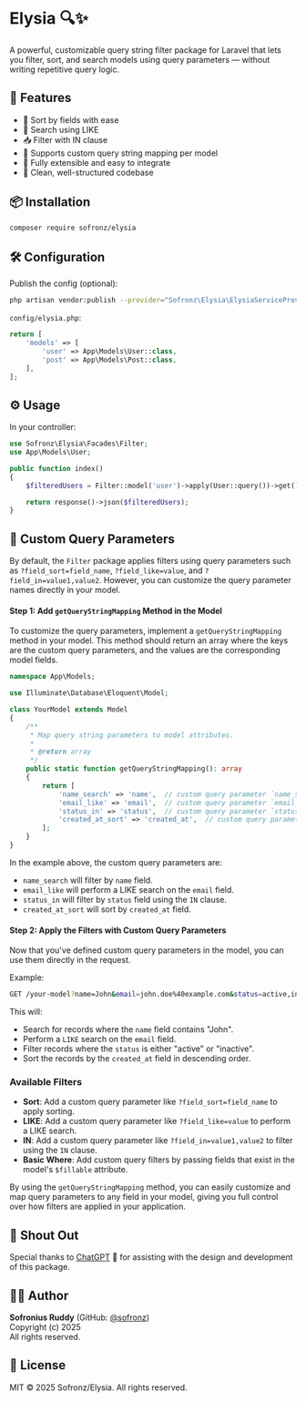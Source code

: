 
# Elysia 🔍✨

A powerful, customizable query string filter package for Laravel that lets you filter, sort, and search models using query parameters — without writing repetitive query logic.

## 🚀 Features

- 🔄 Sort by fields with ease
- 🔎 Search using LIKE
- 📥 Filter with IN clause
- 🎯 Supports custom query string mapping per model
- 🧩 Fully extensible and easy to integrate
- 🧼 Clean, well-structured codebase

## 📦 Installation

```bash
composer require sofronz/elysia
```

## 🛠️ Configuration

Publish the config (optional):

```bash
php artisan vendor:publish --provider="Sofronz\Elysia\ElysiaServiceProvider" --tag="config"
```

`config/elysia.php`:

```php
return [
    'models' => [
        'user' => App\Models\User::class,
        'post' => App\Models\Post::class,
    ],
];
```

## ⚙️ Usage

In your controller:

```php
use Sofronz\Elysia\Facades\Filter;
use App\Models\User;

public function index()
{
    $filteredUsers = Filter::model('user')->apply(User::query())->get();

    return response()->json($filteredUsers);
}
```

## 🔁 Custom Query Parameters

By default, the `Filter` package applies filters using query parameters such as `?field_sort=field_name`, `?field_like=value`, and `?field_in=value1,value2`. However, you can customize the query parameter names directly in your model.

#### Step 1: Add `getQueryStringMapping` Method in the Model

To customize the query parameters, implement a `getQueryStringMapping` method in your model. This method should return an array where the keys are the custom query parameters, and the values are the corresponding model fields.

```php
namespace App\Models;

use Illuminate\Database\Eloquent\Model;

class YourModel extends Model
{
    /**
     * Map query string parameters to model attributes.
     *
     * @return array
     */
    public static function getQueryStringMapping(): array
    {
        return [
            'name_search' => 'name',  // custom query parameter `name_search` maps to `name` field
            'email_like' => 'email',  // custom query parameter `email_like` maps to `email` field
            'status_in' => 'status',  // custom query parameter `status_in` maps to `status` field
            'created_at_sort' => 'created_at',  // custom query parameter `created_at_sort` maps to `created_at` field
        ];
    }
}
```

In the example above, the custom query parameters are:

- `name_search` will filter by `name` field.
- `email_like` will perform a LIKE search on the `email` field.
- `status_in` will filter by `status` field using the `IN` clause.
- `created_at_sort` will sort by `created_at` field.

#### Step 2: Apply the Filters with Custom Query Parameters

Now that you've defined custom query parameters in the model, you can use them directly in the request.

Example:

```bash
GET /your-model?name=John&email=john.doe%40example.com&status=active,inactive&created_at=-created_at
```

This will:

- Search for records where the `name` field contains "John".
- Perform a `LIKE` search on the `email` field.
- Filter records where the `status` is either "active" or "inactive".
- Sort the records by the `created_at` field in descending order.

### Available Filters

- **Sort**: Add a custom query parameter like `?field_sort=field_name` to apply sorting.
- **LIKE**: Add a custom query parameter like `?field_like=value` to perform a LIKE search.
- **IN**: Add a custom query parameter like `?field_in=value1,value2` to filter using the `IN` clause.
- **Basic Where**: Add custom query filters by passing fields that exist in the model's `$fillable` attribute.

By using the `getQueryStringMapping` method, you can easily customize and map query parameters to any field in your model, giving you full control over how filters are applied in your application.

## 🙌 Shout Out

Special thanks to [ChatGPT](https://openai.com/chatgpt) 🤖 for assisting with the design and development of this package.

## 👨‍💻 Author

**Sofronius Ruddy** (GitHub: [@sofronz](https://github.com/sofronz))  
Copyright (c) 2025  
All rights reserved.

## 📝 License

MIT © 2025 Sofronz/Elysia. All rights reserved.
